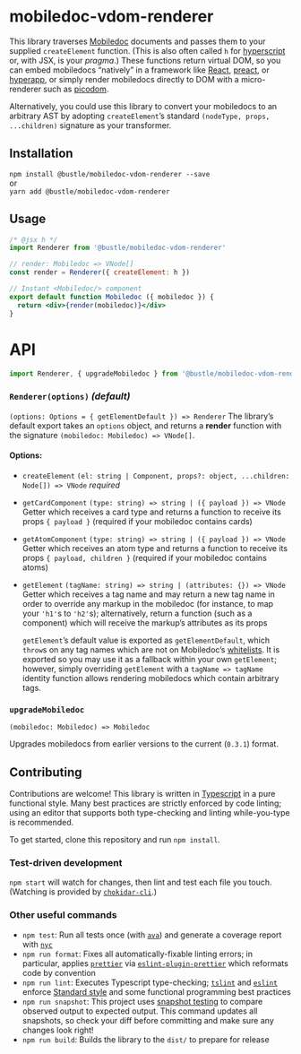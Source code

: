 # mobiledoc-vdom-renderer

This library traverses [Mobiledoc](https://github.com/bustle/mobiledoc-kit) documents and passes them to your supplied `createElement` function. (This is also often called `h` for [hyperscript](https://github.com/hyperhype/hyperscript) or, with JSX, is your _pragma_.) These functions return virtual DOM, so you can embed mobiledocs “natively” in a framework like [React](https://reactjs.org/), [preact](https://preactjs.com/), or [hyperapp](https://github.com/hyperapp/hyperapp), or simply render mobiledocs directly to DOM  with a micro-renderer such as [picodom](https://github.com/JorgeBucaran/picodom).

Alternatively, you could use this library to convert your mobiledocs to an arbitrary AST by adopting `createElement`’s standard `(nodeType, props, ...children)` signature as your transformer.

## Installation

`npm install @bustle/mobiledoc-vdom-renderer --save`  
or  
`yarn add @bustle/mobiledoc-vdom-renderer`

## Usage
```jsx
/* @jsx h */
import Renderer from '@bustle/mobiledoc-vdom-renderer'

// render: Mobiledoc => VNode[]
const render = Renderer({ createElement: h })

// Instant <Mobiledoc/> component
export default function Mobiledoc ({ mobiledoc }) {
  return <div>{render(mobiledoc)}</div>
}
```

# API

```javascript
import Renderer, { upgradeMobiledoc } from '@bustle/mobiledoc-vdom-renderer'
```

### `Renderer(options)` _(default)_

`(options: Options = { getElementDefault }) => Renderer`
  The library’s default export takes an `options` object, and returns a **render** function with the signature `(mobiledoc: Mobiledoc) => VNode[]`.

#### Options:

* `createElement` `(el: string | Component, props?: object,
...children: Node[]) => VNode` _required_

* `getCardComponent` `(type: string) => string | ({ payload }) => VNode` Getter which receives a card type and returns a function to receive its props `{ payload }` (required if your mobiledoc contains cards)

* `getAtomComponent` `(type: string) => string | ({ payload }) => VNode` Getter which receives an atom type and returns a function to receive its props `{ payload, children }` (required if your mobiledoc contains atoms)

* `getElement` `(tagName: string) => string | (attributes: {}) => VNode` Getter which receives a tag name and may return a new tag name in order to override any markup in the mobiledoc (for instance, to map your `'h1'`s to `'h2'`s); alternatively, return a function (such as a component) which will receive the markup’s attributes as its props

  `getElement`’s default value is exported as `getElementDefault`, which `throw`s on any tag names which are not on Mobiledoc’s [whitelists](types/Mobiledoc.ts). It is exported so you may use it as a fallback within your own `getElement`; however, simply overriding `getElement` with a `tagName => tagName` identity function allows rendering mobiledocs which contain arbitrary tags.

### `upgradeMobiledoc`

`(mobiledoc: Mobiledoc) => Mobiledoc`

Upgrades mobiledocs from earlier versions to the current (`0.3.1`) format.

## Contributing

Contributions are welcome! This library is written in [Typescript](http://www.typescriptlang.org/) in a pure functional style. Many best practices are strictly enforced by code linting; using an editor that supports both type-checking and linting while-you-type is recommended.

To get started, clone this repository and run `npm install`.

### Test-driven development
`npm start` will watch for changes, then lint and test each file you touch. (Watching is provided by [`chokidar-cli`](https://github.com/kimmobrunfeldt/chokidar-cli).)

### Other useful commands
* `npm test`: Run all tests once (with [`ava`](https://github.com/avajs/ava)) and generate a coverage report with [`nyc`](https://github.com/istanbuljs/nyc)
* `npm run format`: Fixes all automatically-fixable linting errors; in particular, applies [`prettier`](https://github.com/prettier/prettier) via [`eslint-plugin-prettier`](https://github.com/prettier/eslint-plugin-prettier) which reformats code by convention
* `npm run lint`: Executes Typescript type-checking; [`tslint`](https://github.com/palantir/tslint) and [`eslint`](https://github.com/eslint/eslint) enforce [Standard style](https://standardjs.com/) and some functional programming best practices
* `npm run snapshot`: This project uses [snapshot testing](https://github.com/avajs/ava#snapshot-testing) to compare observed output to expected output. This command updates all snapshots, so check your diff before committing and make sure any changes look right!
* `npm run build`: Builds the library to the `dist/` to prepare for release
